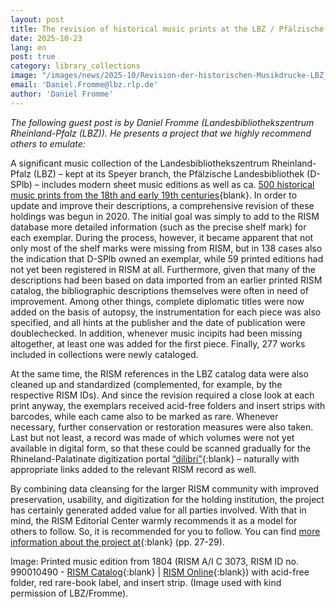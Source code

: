```yaml
---
layout: post
title: The revision of historical music prints at the LBZ / Pfälzische Landesbibliothek in Speyer
date: 2025-10-23
lang: en
post: true
category: library_collections
image: "/images/news/2025-10/Revision-der-historischen-Musikdrucke-LBZ_website.JPG"
email: 'Daniel.Fromme@lbz.rlp.de'
author: 'Daniel Fromme'
---
```


_The following guest post is by Daniel Fromme (Landesbibliothekszentrum Rheinland-Pfalz (LBZ)). He presents a project that we highly recommend others to emulate:_

A significant music collection of the Landesbibliothekszentrum Rheinland-Pfalz (LBZ) – kept at its Speyer branch, the Pfälzische Landesbibliothek (D-SPlb) – includes modern sheet music editions as well as ca. [500 historical music prints from the 18th and early 19th centuries](https://rism.online/institutions/30001006/sources?mode=sources&fq=hide-source-contents%3Atrue&fq=source-type%3Aprinted&page=1&rows=40){blank}. In order to update and improve their descriptions, a comprehensive revision of these holdings was begun in 2020. The initial goal was simply to add to the RISM database more detailed information (such as the precise shelf mark) for each exemplar. During the process, however, it became apparent that not only most of the shelf marks were missing from RISM, but in 138 cases also the indication that D-SPlb owned an exemplar, while 59 printed editions had not yet been registered in RISM at all. Furthermore, given that many of the descriptions had been based on data imported from an earlier printed RISM catalog, the bibliographic descriptions themselves were often in need of improvement. Among other things, complete diplomatic titles were now added on the basis of autopsy, the instrumentation for each piece was also specified, and all hints at the publisher and the date of publication were doublechecked. In addition, whenever music incipits had been missing altogether, at least one was added for the first piece. Finally, 277 works included in collections were newly cataloged.

At the same time, the RISM references in the LBZ catalog data were also cleaned up and standardized (complemented, for example, by the respective RISM IDs). And since the revision required a close look at each print anyway, the exemplars received acid-free folders and insert strips with barcodes, while each came also to be marked as rare. Whenever necessary, further conservation or restoration measures were also taken. Last but not least, a record was made of which volumes were not yet available in digital form, so that these could be scanned gradually for the Rhineland-Palatinate digitization portal [“dilibri”](www.dilibri.de){:blank} – naturally with appropriate links added to the relevant RISM record as well.

By combining data cleansing for the larger RISM community with improved preservation, usability, and digitization for the holding institution, the project has certainly generated added value for all parties involved. With that in mind, the RISM Editorial Center warmly recommends it as a model for others to follow. So, it is recommended for you to follow. You can find [more information about the project at](https://www.edoweb-rlp.de/resource/edoweb:7076568/data){:blank} (pp. 27-29).

Image: Printed music edition from 1804 (RISM A/I C 3073, RISM ID no. 990010490 - [RISM Catalog](https://opac.rism.info/id/rismid/rism990010490){:blank} \| [RISM Online](https://rism.online/sources/990010490){:blank}) with acid-free folder, red rare-book label, and insert strip. (Image used with kind permission of LBZ/Fromme).
